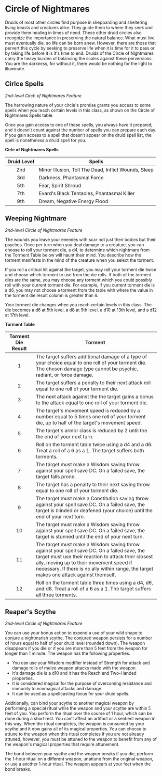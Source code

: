 # Circle of Nightmares

Druids of most other circles find purpose in shepparding and sheltering living beasts and creatures alike. They guide them to where they seek and provide them healing in times of need. These other druid circles also recognize the importance in preserving the natural balance. What must live must eventually die, so life can be born anew. However, there are those that pervert this cycle by seeking to preserve life when it is time for it to pass or by taking life before it is it's time to end. Druids of the Circle of Nightmares carry the heavy burden of balancing the scales against these perversions. You are the darkness, for without it, there would be nothing for the light to illuminate.

## Cirlce Spells
*2nd-level Circh of Nightmares Feature*

The harrowing nature of your circle's promise grants you access to some spells when you reach certain levels in this class, as shown on the Circle of Nightmares Spells table.

Once you gain access to one of these spells, you always have it prepared, and it doesn’t count against the number of spells you can prepare each day. If you gain access to a spell that doesn’t appear on the druid spell list, the spell is nonetheless a druid spell for you.

**Cirle of Nightmares Spells**

| Druid Level | Spells |
|:---:|---|
| 2nd | Minor Illusion, Toll The Dead, Inflict Wounds, Sleep |
| 3rd | Darkness, Phantasmal Force |
| 5th | Fear, Spirit Shroud |
| 7th | Evard's Black Tentacles, Phantasmal Killer | 
| 9th | Dream, Negative Energy Flood |

## Weeping Nightmare
*2nd-level Circle of Nightmares Feature*

The wounds you leave your enemies with scar not just their bodies but their psyches. Once per turn when you deal damage to a creature, you can choose to roll your torment die, a d4, to determine which nightmare from the Torment Table below will haunt their mind. You describe how the torment manifests in the mind of the creature when you select the torment.

If you roll a critical hit against the target, you may roll your torment die twice and choose which torment to use from the die rolls. If both of the torment dies are the same, you may choose any torment which you could possibly roll with your current torment die. For example, if you current torment die is a d6, you may not choose a torment from the table with where the value in the torment die result column is greater than 6.

Your torment die changes when you reach certain levels in this class. The die becomes a d6 at 5th level, a d8 at 9th level, a d10 at 13th level, and a d12 at 17th level. 

**Torment Table**

| Torment Die Result | Torment |
|:---:|---|
| 1 | The target suffers additional damage of a type of your choice equal to one roll of your torment die. The chosen damage type cannot be psychic, radiant, or force damage. |
| 2 | The target suffers a penalty to their next attack roll equal to one roll of your torment die. |
| 3 | The next attack against the the target gains a bonus to the attack equal to one roll of your torment die. |
| 4 | The target's movement speed is reduced by a number equal to 5 times one roll of your torment die, up to half of the target's movement speed. |
| 5 | The target's armor class is reduced by 2 until the the end of your next turn. |
| 6 | Roll on the torment table twice using a d4 and a d6. Treat a roll of a 6 as a 1. The target suffers both torments. |
| 7 | The target must make a Wisdom saving throw against your spell save DC. On a failed save, the target falls prone. |
| 8 | The target has a penalty to their next saving throw equal to one roll of your torment die. |
| 9 | The target must make a Constitution saving throw against your spell save DC. On a failed save, the target is blinded or deafened (your choice) until the end of your next turn. |
| 10 | The target must make a Wisdom saving throw against your spell save DC. On a failed save, the target is stunned until the end of your next turn. |
| 11 | The target must make a Wisdom saving throw against your spell save DC. On a failed save, the target must use their reaction to attack their closest ally, moving up to their movement speed if necessary. If there is no ally within range, the target makes one attack against themself. |
| 12 | Roll on the torment table three times using a d4, d6, and d8. Treat a roll of a 6 as a 1. The target suffers all three torments. |

## Reaper's Scythe
*2nd-level Circle of Nightmares Feature*

You can use your bonus action to expend a use of your wild shape to conjure a nightmarish scythe. The conjured weapon persists for a number of hours equal to half of your druid level (rounded down). The weapon disappears if you die or if you are more than 5 feet from the weapon for longer than 1 minute. The weapon has the following properties.

* You can use your Wisdom modifier instead of Strength for attack and damage rolls of melee weapon attacks made with the weapon.
* It's damage die is a d10 and it has the Reach and Two-Handed properties.
* It is considered magical for the purpose of overcoming resistance and immunity to nonmagical attacks and damage.
* It can be used as a spellcasting focus for your druid spells.

Additionally, can bind your scythe to another magical weapon by performing a special ritual while the weapon and your scythe are within 5 feet of you. You perform the ritual over the course of 1 hour, which can be done during a short rest. You can’t affect an artifact or a sentient weapon in this way. When the ritual completes, the weapon is consumed by your scythe and it now gains all of its magical properties. You can choose to attune to the weapon when this ritual completes if you are not already attuned; however, you must be attuned to the weapon to benefit from any of the weapon's magical properties that require attunement.

The bond between your sycthe and the weapon breaks if you die, perform the 1-hour ritual on a different weapon, unattune from the original weapon, or use a another 1-hour ritual. The weapon appears at your feet when the bond breaks. 
